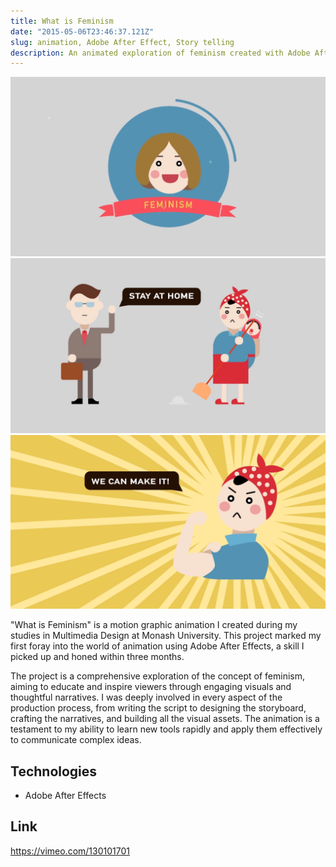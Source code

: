 ```yaml
---
title: What is Feminism
date: "2015-05-06T23:46:37.121Z"
slug: animation, Adobe After Effect, Story telling
description: An animated exploration of feminism created with Adobe After Effects.
---
```


![animation-screenshot-1](./fms1.png)
![animation-screenshot-2](./fms2.png)
![animation-screenshot-3](./fms3.png)

"What is Feminism" is a motion graphic animation I created during my studies in Multimedia Design at Monash University. This project marked my first foray into the world of animation using Adobe After Effects, a skill I picked up and honed within three months.

The project is a comprehensive exploration of the concept of feminism, aiming to educate and inspire viewers through engaging visuals and thoughtful narratives. I was deeply involved in every aspect of the production process, from writing the script to designing the storyboard, crafting the narratives, and building all the visual assets. The animation is a testament to my ability to learn new tools rapidly and apply them effectively to communicate complex ideas.

## Technologies
- Adobe After Effects

## Link

https://vimeo.com/130101701

